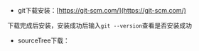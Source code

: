 * git下载安装：[https://git-scm.com/](https://git-scm.com/)

下载完成后安装，安装成功后输入`git --version`查看是否安装成功

* sourceTree下载：



